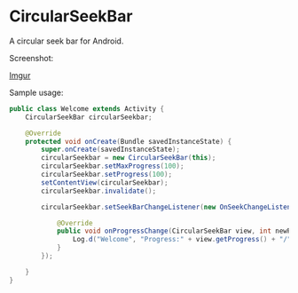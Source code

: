 CircularSeekBar
===============

A circular seek bar for Android.

Screenshot:

[Imgur](http://i.imgur.com/kz5NNE1.png)

Sample usage:

```java
public class Welcome extends Activity {
	CircularSeekBar circularSeekbar;

	@Override
	protected void onCreate(Bundle savedInstanceState) {
		super.onCreate(savedInstanceState);
		circularSeekbar = new CircularSeekBar(this);
		circularSeekbar.setMaxProgress(100);
		circularSeekbar.setProgress(100);
		setContentView(circularSeekbar);
		circularSeekbar.invalidate();

		circularSeekbar.setSeekBarChangeListener(new OnSeekChangeListener() {

			@Override
			public void onProgressChange(CircularSeekBar view, int newProgress) {
				Log.d("Welcome", "Progress:" + view.getProgress() + "/" + view.getMaxProgress());
			}
		});

	}
}
```
